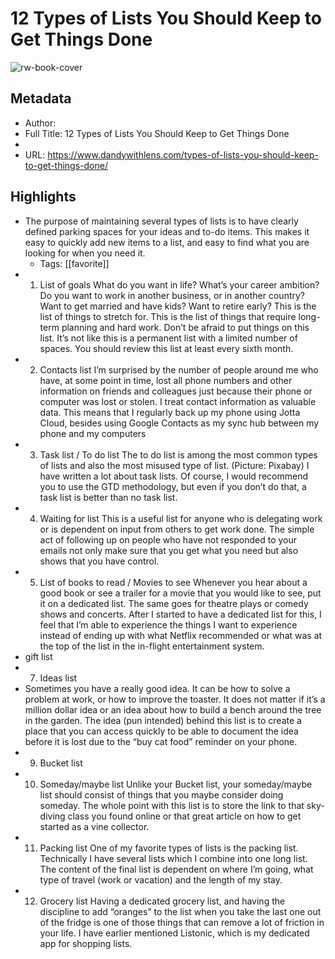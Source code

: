# 12 Types of Lists You Should Keep to Get Things Done

![rw-book-cover](https://readwise-assets.s3.amazonaws.com/static/images/article3.5c705a01b476.png)

## Metadata
- Author: 
- Full Title: 12 Types of Lists You Should Keep to Get Things Done
- 
- URL: https://www.dandywithlens.com/types-of-lists-you-should-keep-to-get-things-done/

## Highlights
- The purpose of maintaining several types of lists is to have clearly defined parking spaces for your ideas and to-do items. This makes it easy to quickly add new items to a list, and easy to find what you are looking for when you need it.
    - Tags: [[favorite]] 
- 1. List of goals
  What do you want in life? What’s your career ambition? Do you want to work in another business, or in another country? Want to get married and have kids? Want to retire early?
  This is the list of things to stretch for. This is the list of things that require long-term planning and hard work. Don’t be afraid to put things on this list. It’s not like this is a permanent list with a limited number of spaces.
  You should review this list at least every sixth month.
- 2. Contacts list
  I’m surprised by the number of people around me who have, at some point in time, lost all phone numbers and other information on friends and colleagues just because their phone or computer was lost or stolen.
  I treat contact information as valuable data. This means that I regularly back up my phone using Jotta Cloud, besides using Google Contacts as my sync hub between my phone and my computers
- 3. Task list / To do list
  The to do list is among the most common types of lists and also the most misused type of list. (Picture: Pixabay)
  I have written a lot about task lists. Of course, I would recommend you to use the GTD methodology, but even if you don’t do that, a task list is better than no task list.
- 4. Waiting for list
  This is a useful list for anyone who is delegating work or is dependent on input from others to get work done. The simple act of following up on people who have not responded to your emails not only make sure that you get what you need but also shows that you have control.
- 5. List of books to read / Movies to see
  Whenever you hear about a good book or see a trailer for a movie that you would like to see, put it on a dedicated list. The same goes for theatre plays or comedy shows and concerts. After I started to have a dedicated list for this, I feel that I’m able to experience the things I want to experience instead of ending up with what Netflix recommended or what was at the top of the list in the in-flight entertainment system.
- gift list
- 7. Ideas list
- Sometimes you have a really good idea. It can be how to solve a problem at work, or how to improve the toaster. It does not matter if it’s a million dollar idea or an idea about how to build a bench around the tree in the garden.
  The idea (pun intended) behind this list is to create a place that you can access quickly to be able to document the idea before it is lost due to the “buy cat food” reminder on your phone.
- 9. Bucket list
- 10. Someday/maybe list
  Unlike your Bucket list, your someday/maybe list should consist of things that you maybe consider doing someday. The whole point with this list is to store the link to that sky-diving class you found online or that great article on how to get started as a vine collector.
- 11. Packing list
  One of my favorite types of lists is the packing list. Technically I have several lists which I combine into one long list. The content of the final list is dependent on where I’m going, what type of travel (work or vacation) and the length of my stay.
- 12. Grocery list
  Having a dedicated grocery list, and having the discipline to add “oranges” to the list when you take the last one out of the fridge is one of those things that can remove a lot of friction in your life. I have earlier mentioned Listonic, which is my dedicated app for shopping lists.
